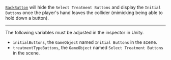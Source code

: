 [```BackButton```](https://github.com/CMotley8/First-Aid-Training/blob/d1d3a9e8d2c5cebfae482eee766b5b282edbddc4/Assets/Scripts/Menu%20Button%20Scripts/BackButton.cs) will hide the ```Select Treatment Buttons``` and display the ```Initial Buttons``` once the player's hand leaves the collider (mimicking being able to hold down a button).

***

The following variables must be adjusted in the inspector in Unity.
- ```initialButtons```, the ```GameObject``` named ```Initial Buttons``` in the scene.
- ```treatmentTypeButtons```, the ```GameObject``` named ```Select Treatment Buttons``` in the scene.